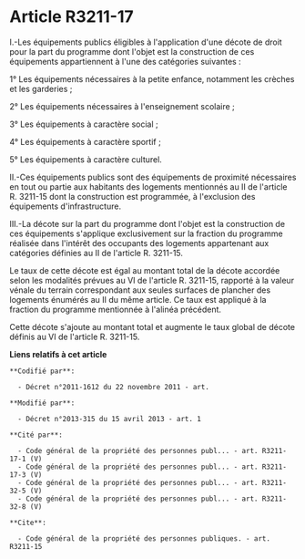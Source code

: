 # Article R3211-17

I.-Les équipements publics éligibles à l'application d'une décote de droit pour la part du programme dont l'objet est la
construction de ces équipements appartiennent à l'une des catégories suivantes : 

1° Les équipements nécessaires à la petite enfance, notamment les crèches et les garderies ; 

2° Les équipements nécessaires à l'enseignement scolaire ; 

3° Les équipements à caractère social ; 

4° Les équipements à caractère sportif ; 

5° Les équipements à caractère culturel. 

II.-Ces équipements publics sont des équipements de proximité nécessaires en tout ou partie aux habitants des logements
mentionnés au II de l'article R. 3211-15 dont la construction est programmée, à l'exclusion des équipements
d'infrastructure. 

III.-La décote sur la part du programme dont l'objet est la construction de ces équipements s'applique exclusivement sur la
fraction du programme réalisée dans l'intérêt des occupants des logements appartenant aux catégories définies au II de
l'article R. 3211-15. 

Le taux de cette décote est égal au montant total de la décote accordée selon les modalités prévues au VI de l'article R.
3211-15, rapporté à la valeur vénale du terrain correspondant aux seules surfaces de plancher des logements énumérés au II du
même article. Ce taux est appliqué à la fraction du programme mentionnée à l'alinéa précédent. 

Cette décote s'ajoute au montant total et augmente le taux global de décote définis au VI de l'article R. 3211-15.

**Liens relatifs à cet article**

	**Codifié par**:

	  - Décret n°2011-1612 du 22 novembre 2011 - art.

	**Modifié par**:

	  - Décret n°2013-315 du 15 avril 2013 - art. 1

	**Cité par**:

	  - Code général de la propriété des personnes publ... - art. R3211-17-1 (V)
	  - Code général de la propriété des personnes publ... - art. R3211-17-3 (V)
	  - Code général de la propriété des personnes publ... - art. R3211-32-5 (V)
	  - Code général de la propriété des personnes publ... - art. R3211-32-8 (V)

	**Cite**:

	  - Code général de la propriété des personnes publiques. - art. R3211-15
